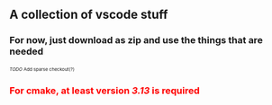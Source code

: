 <h2>A collection of vscode stuff</h3>
<h3>For now, just download as zip and use the things that are needed</h3>

<p style="font-size:.5rem"><em>TODO</em> Add sparse checkout(?)</p>
<h3 style="color: red;">For cmake, at least version <em>3.13</em> is required</h3>

